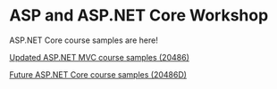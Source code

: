# ASP and ASP.NET Core Workshop

ASP.NET Core course samples are here!

[Updated ASP.NET MVC course samples (20486)](https://github.com/MicrosoftLearning/20486-DevelopingASPNETMVCWebApplications)

[Future ASP.NET Core course samples (20486D)](https://github.com/MicrosoftLearning/20486D-DevelopingASPNETMVCWebApplications)
